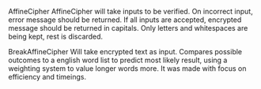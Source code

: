 AffineCipher
AffineCipher will take inputs to be verified. On incorrect input, error message should be returned. If all inputs are accepted, encrypted message should be returned in capitals. Only letters and whitespaces are being kept, rest is discarded.

BreakAffineCipher
Will take encrypted text as input. Compares possible outcomes to a english word list to predict most likely result, using a weighting system to value longer words more. It was made with focus on efficiency and timeings.
